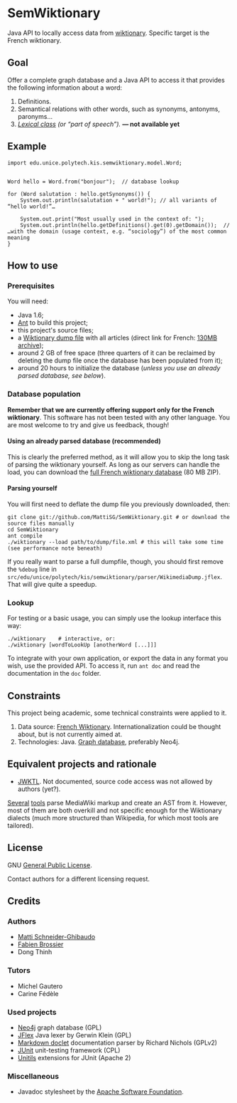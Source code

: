 SemWiktionary
=============

Java API to locally access data from [wiktionary](http://fr.wiktionary.org). Specific target is the French wiktionary.

Goal
----

Offer a complete graph database and a Java API to access it that provides the following information about a word:

1. Definitions.
2. Semantical relations with other words, such as synonyms, antonyms, paronyms…
3. _[Lexical class](http://en.wikipedia.org/wiki/Part_of_speech) (or “part of speech”)._ **— not available yet**

Example
-------

    import edu.unice.polytech.kis.semwiktionary.model.Word;
	
	
	Word hello = Word.from("bonjour");	// database lookup
	
	for (Word salutation : hello.getSynonyms()) {
		System.out.println(salutation + " world!");	// all variants of “hello world!”…
		
		System.out.print("Most usually used in the context of: ");
		System.out.println(hello.getDefinitions().get(0).getDomain());	// …with the domain (usage context, e.g. “sociology”) of the most common meaning
	}

How to use
----------

### Prerequisites ###

You will need:

- Java 1.6;
- [Ant](http://ant.apache.org) to build this project;
- this project's source files;
- a [Wiktionary dump file](http://dumps.wikimedia.org/frwiktionary/latest/) with all articles (direct link for French: [130MB archive](http://dumps.wikimedia.org/frwiktionary/latest/frwiktionary-latest-pages-articles.xml.bz2));
- around 2 GB of free space (three quarters of it can be reclaimed by deleting the dump file once the database has been populated from it);
- around 20 hours to initialize the database (_unless you use an already parsed database, see below_).

### Database population ###

**Remember that we are currently offering support only for the French wiktionary**. This software has not been tested with any other language. You are most welcome to try and give us feedback, though!

#### Using an already parsed database (recommended) ####

This is clearly the preferred method, as it will allow you to skip the long task of parsing the wiktionary yourself. As long as our servers can handle the load, you can download the [full French wiktionary database](http://dl.mattischneider.fr/semwiktionary/data-v0.1.2.zip) (80 MB ZIP).

#### Parsing yourself ####

You will first need to deflate the dump file you previously downloaded, then:

    git clone git://github.com/MattiSG/SemWiktionary.git # or download the source files manually
    cd SemWiktionary
    ant compile
    ./wiktionary --load path/to/dump/file.xml # this will take some time (see performance note beneath)
	
If you really want to parse a full dumpfile, though, you should first remove the `%debug` line in `src/edu/unice/polytech/kis/semwiktionary/parser/WikimediaDump.jflex`. That will give quite a speedup.

### Lookup ###

For testing or a basic usage, you can simply use the lookup interface this way:

	./wiktionary	# interactive, or:
	./wiktionary [wordToLookUp [anotherWord [...]]]
	
To integrate with your own application, or export the data in any format you wish, use the provided API. To access it, run `ant doc` and read the documentation in the `doc` folder.

Constraints
-----------

This project being academic, some technical constraints were applied to it.

1. Data source: [French Wiktionary](http://fr.wiktionary.org). Internationalization could be thought about, but is not currently aimed at.
2. Technologies: Java. [Graph database](http://en.wikipedia.org/wiki/Graph_database), preferably Neo4j.

Equivalent projects and rationale
---------------------------------

- [JWKTL](http://www.ukp.tu-darmstadt.de/software/jwktl/). Not documented, source code access was not allowed by authors (yet?).

[Several](http://rendering.xwiki.org/xwiki/bin/view/Main/Architecture) [tools](http://dbpedia.hg.sourceforge.net/hgweb/dbpedia/extraction_framework/file/2c1eea7da303/wiktionary) parse MediaWiki markup and create an AST from it. However, most of them are both overkill and not specific enough for the Wiktionary dialects (much more structured than Wikipedia, for which most tools are tailored).

License
-------

GNU [General Public License](http://www.gnu.org/licenses/gpl.html).

Contact authors for a different licensing request.

Credits
-------

### Authors ###
- [Matti Schneider-Ghibaudo](http://mattischneider.fr)
- [Fabien Brossier](http://fabienbrossier.fr)
- Dong Thinh

### Tutors ###
- Michel Gautero
- Carine Fédèle

### Used projects ###
- [Neo4j](http://neo4j.org/) graph database	(GPL)
- [JFlex](http://jflex.de/) Java lexer by Gerwin Klein	(GPL)
- [Markdown doclet](http://code.google.com/p/markdown-doclet/) documentation parser by Richard Nichols	(GPLv2)
- [JUnit](http://www.junit.org/) unit-testing framework	(CPL)
- [Unitils](http://unitils.org/) extensions for JUnit	(Apache 2)

### Miscellaneous ###
- Javadoc stylesheet by the [Apache Software Foundation](http://click-project-template.googlecode.com/svn-history/r2/trunk/documentation/javadoc-stylesheet.css).
